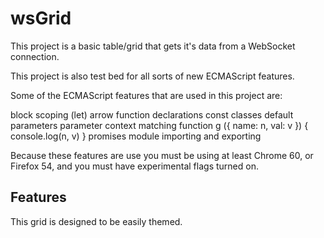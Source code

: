 # wsGrid

This project is a basic table/grid that gets it's data from a WebSocket connection.

This project is also test bed for all sorts of new ECMAScript features.

Some of the ECMAScript features that are used in this project are:

block scoping (let)
arrow function declarations
const
classes
default parameters
parameter context matching
    function g ({ name: n, val: v }) {
        console.log(n, v)
    }
promises
module importing and exporting

Because these features are use you must be using at least Chrome 60, or Firefox 54, and you must have experimental flags turned on.


## Features

This grid is designed to be easily themed.
